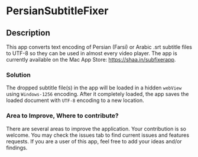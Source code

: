 # PersianSubtitleFixer

## Description

This app converts text encoding of Persian (Farsi) or Arabic .srt subtitle files to UTF-8 so they can be used in almost every video player. The app is currently available on the Mac App Store: https://shaa.in/subfixerapp.

### Solution

The dropped subtitle file(s) in the app will be loaded in a hidden `webView` using `Windows-1256` encoding. After it completely loaded, the app saves the loaded document with `UTF-8` encoding to a new location.

### Area to Improve, Where to contribute?

There are several areas to improve the application. Your contribution is so welcome. You may check the issues tab to find current issues and features requests. If you are a user of this app, feel free to add your ideas and/or findings.

